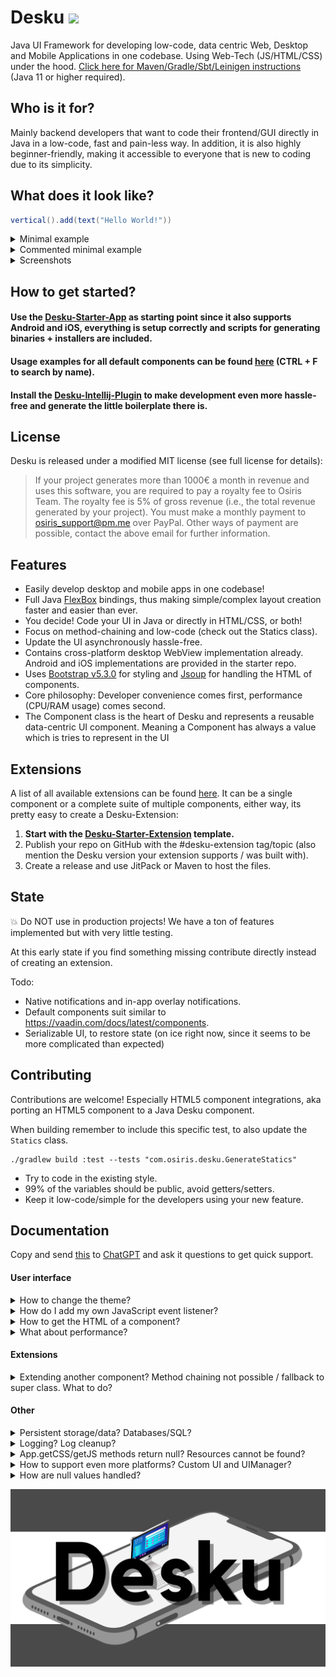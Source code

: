 # Desku [![](https://jitpack.io/v/Osiris-Team/Desku.svg)](https://jitpack.io/#Osiris-Team/Desku)
Java UI Framework for developing low-code, data centric Web, Desktop and Mobile Applications in one codebase. Using Web-Tech (JS/HTML/CSS) under the hood.
[Click here for Maven/Gradle/Sbt/Leinigen instructions](https://jitpack.io/#Osiris-Team/Desku/LATEST) (Java 11 or higher required).

## Who is it for?
Mainly backend developers that want to code their frontend/GUI directly in Java in a low-code, fast and pain-less way.
In addition, it is also highly beginner-friendly, making it accessible to everyone that is new to coding due to its simplicity.

## What does it look like?
```java
vertical().add(text("Hello World!"))
```
<details>
<summary>Minimal example</summary>

```java
import com.osiris.desku.App;
import static com.osiris.desku.Statics;
public class Main {
    public static void main(String[] args) throws Exception {
        App.uis = new DesktopUIManager(); // Not needed when using the Desku-Starter-App
        App.name = "My-App";
        App.init();
        App.uis.create(() -> {
            return vertical().add(text("Hello World!")); 
        });
    }
}
```
</details>
<details>
<summary>Commented minimal example</summary>

```java
import com.osiris.desku.App;
import static com.osiris.desku.Statics; // Low-code Java UI via static methods

public class Main {
    public static void main(String[] args) throws Exception {
        
        // Setup app details and init.
        App.uis = new DesktopUIManager(); // Not needed when using the Desku-Starter-App
        App.name = "My-App";
        App.init(); 

        // Create routes.
        // This is only for demonstration. 
        // Normally you'd create a new class and extend Route instead.
        // In the "3 lines example" a new random Route is created in App.uis.create().
        // All routes names/paths must start with a "/".
        Route home = new MRoute("/", () -> { 
            return vertical().add(text("Hello World!")); // Low-code Java UI via static methods
        });

        // Create and show the window, with the content
        // loaded by the provided route, in this case "home".
        // The content is a tree of components which gets "translated" into HTML
        // and then displayed by the users default webview.
        App.uis.create(home);
    }
}
```
</details>
<details>
<summary>Screenshots</summary>

AppTest home page (24.08.2023), which includes all default components:
![img.png](/docs/AppTestPage.png)
</details>

## How to get started?
#### Use the [Desku-Starter-App](https://github.com/Osiris-Team/Desku-Starter-App) as starting point since it also supports Android and iOS, everything is setup correctly and scripts for generating binaries + installers are included.
#### Usage examples for all default components can be found [here](https://github.com/Osiris-Team/Desku/blob/main/src/test/java/com/osiris/desku/simple_app/home/Home.java) (CTRL + F to search by name).
#### Install the [Desku-Intellij-Plugin](https://github.com/Osiris-Team/Desku-Intellij-Plugin) to make development even more hassle-free and generate the little boilerplate there is.

## License
Desku is released under a modified MIT license (see full license for details):
> If your project generates more than 1000€ a month in revenue and uses this software, you are required to pay a royalty fee to Osiris Team.
> The royalty fee is 5% of gross revenue (i.e., the total revenue generated by your project).
> You must make a monthly payment to osiris_support@pm.me over PayPal.
> Other ways of payment are possible, contact the above email for further information.

## Features
- Easily develop desktop and mobile apps in one codebase!
- Full Java [FlexBox](https://css-tricks.com/snippets/css/a-guide-to-flexbox/) 
bindings, thus making simple/complex layout creation faster and easier than ever.
- You decide! Code your UI in Java or directly in HTML/CSS, or both!
- Focus on method-chaining and low-code (check out the Statics class).
- Update the UI asynchronously hassle-free.
- Contains cross-platform desktop WebView implementation already. 
Android and iOS implementations are provided in the starter repo.
- Uses [Bootstrap v5.3.0](https://getbootstrap.com/docs/5.3/components) for styling and [Jsoup](https://jsoup.org/) for handling the HTML of components.
- Core philosophy: Developer convenience comes first, performance (CPU/RAM usage) comes second.
- The Component class is the heart of Desku and represents a reusable data-centric UI component.
  Meaning a Component has always a value which is tries to represent in the UI

## Extensions
A list of all available extensions can be found [here](https://github.com/topics/desku-extension?o=desc&s=updated).
It can be a single component or a complete suite of multiple components, either
way, its pretty easy to create a Desku-Extension:
1. **Start with the [Desku-Starter-Extension](https://github.com/Osiris-Team/Desku-Starter-Extension) template.**
2. Publish your repo on GitHub with the #desku-extension tag/topic (also mention the Desku version your extension supports / was built with).
3. Create a release and use JitPack or Maven to host the files.

## State

💥 Do NOT use in production projects! We have a ton of features implemented but with very little testing.

At this early state if you find something missing contribute directly instead of creating an extension.

Todo:
- Native notifications and in-app overlay notifications.
- Default components suit similar to https://vaadin.com/docs/latest/components.
- Serializable UI, to restore state (on ice right now, since it seems
to be more complicated than expected)

## Contributing
Contributions are welcome! Especially HTML5 component integrations, aka
porting an HTML5 component to a Java Desku component.

When building remember to include this specific test, to also update
the `Statics` class.
```
./gradlew build :test --tests "com.osiris.desku.GenerateStatics"
```

- Try to code in the existing style.
- 99% of the variables should be public, avoid getters/setters.
- Keep it low-code/simple for the developers using your new feature.


## Documentation

Copy and send [this](https://raw.githubusercontent.com/Osiris-Team/Desku/main/README.md) 
to [ChatGPT](https://chat.openai.com/) and ask it questions to get quick support.

#### User interface

<div>

<details>
<summary>How to change the theme?</summary>

The theme can be changed quite easily by setting
the `App.theme` variable. <br>
Create your own themes by extending the `Theme` class
where you modify existing attributes or add new ones
and update the `App.theme` variable.
</details>



<details>
<summary>How do I add my own JavaScript event listener?</summary>

Probably the best and easiest way to show is with an example.
The code below shows the JavaScript click event being implemented:

```java
public class ClickEvent extends JavaScriptEvent {
    public final boolean isTrusted;
    public final int screenX, screenY;

    public ClickEvent(String rawJSMessage, Component<?> comp) {
        super(rawJSMessage, comp);
        this.isTrusted = jsMessage.get("isTrusted").getAsBoolean();
        this.screenX = jsMessage.get("screenX").getAsInt();
        this.screenY = jsMessage.get("screenY").getAsInt();
    }
}

public class MyComp extends Component<MyComp> {
    /**
     * Do not add actions via this variable, use {@link #onClick(Consumer)} instead.
     */
    public final Event<ClickEvent> _onClick = new Event<>();

    public MyComp() {
        super("my-comp");
    }

    /**
     * Adds a listener that gets executed when this component was clicked.
     */
    public MyComp onClick(Consumer<ClickEvent> code) {
        _onClick.addAction((event) -> code.accept(event));
        Component<?> _this = this;
        UI.current().registerJSListener("click", _this, (msg) -> {
            _onClick.execute(new ClickEvent(msg, _this)); // Executes all listeners
        });
        return target;
    }
}
```
You can register listeners on any JavaScript event 
you'd like: https://developer.mozilla.org/en-US/docs/Web/Events
</details>



<details>
<summary>How to get the HTML of a component?</summary>

Get the components' HTML string via 
`component.element.outerHTML()`. <br>
Note that this also includes all its children.
To make sure it equals the actual in memory representation
call `component.updateAll()` before retrieving the HTML.
</details>




<details>
<summary>What about performance?</summary>

- Minimal memory and cpu usage since no additional JavaScript engine (Node.js) is being used.
- Each UIs content is provided by a tiny HTTP server and
Java <=> JavaScript interactions are handled by an even tinier WebSocket server.
</details>


</div>

#### Extensions

<div>
<details>
<summary>Extending another component? Method chaining not possible / fallback to super class. What to do?</summary>

The problem in more detail:
```java
public class A extends Component<A>{
    // ...
    public A methodInA(){
        return this;
    }
}

public class B extends A{
    // ...
    public B methodInB(){
        return this;
    }
}

public class Main{
  public void main(){
    new B().methodInA(); // If we want to do method chaining, aka access
    // another method of class B, its not possible anymore
    // due to Java language limits, since now the returned value is of type A.
  }
}
```
Instead of extending classes we are forced (if we want to provide method chaining)
to add the super class as field of our current class and wrap around important methods, like so:

```java
public class B extends Component<B>{ // Instead of extending A
    public final A a = new A(); 
    public B(){
        super("b");
        add(a); // Add as child
    }
    // ...
    public B methodInA(){
        a.methodInA();
        return this;
    }
}
```

</details>

</div>

#### Other

<div>


<details>
<summary>Persistent storage/data? Databases/SQL?</summary>

I find it easiest to use [jSQL-Gen](https://github.com/Osiris-Team/jSQL-Gen)
(also developed by me),
which generates the Java source code that is needed to interact
with your database and solve this issue in a low-code fashion.
Note that your database can be integrated in your app / exist on the client directly
(via [mariaBD4J](https://github.com/MariaDB4j/MariaDB4j) for example)
or hosted by yourself on your server.

(TODO) If you want to store data in the local storage of the clients' browser/webview,
you can use ui.localStorage which 
is the Java implementation of [localStorage](https://developer.mozilla.org/en-US/docs/Web/API/Window/localStorage).
Note that the data here is specific to a window/UI/Route, which means that its not shared
across them.

</details>




<details>
<summary>Logging? Log cleanup?</summary>

For logging, you can use the `AL` class and its static methods info/debug, warn and error.
These are pre-formatted with ANSI colors, info is white, debug dark gray,
warn yellow and error red. Colors are stripped when writing to files and the formatting is slightly different.

You can pass Exceptions to warn and error. The stacktrace (plus all the causes) will then
be displayed. Note that warn only shows the Exceptions' message in the console.
The full stacktrace can only be seen in the log file, by default.

When using error your app will exit in the next 10 seconds, thus you should
use it only if the occurred Exception is critical and hinders your app from
running.

Note that debug will only be shown in the log file by default, not the console.

This is part of the [jlib](https://github.com/Osiris-Team/jlib) library,
which contains some more useful things you might want to check out.

TODO: Remove older logs to save space on the users' device.
</details>


</div>




<details>
<summary>App.getCSS/getJS methods return null? Resources cannot be found?</summary>

By default, build tools will remove anything that is not a .java source file,
thus your .css/.js or any other files will not be included in the final binary.
Here is how you can fix this in Gradle, simply append the below to your `build.gradle` file:
```groovy
// Ensure that everything other than classes/.java files are also included in the final jar
// This should also be included in your project if you want to easily load resources.
sourceSets {
    main {
        resources {
            srcDirs = ["src/main/java", "src/main/resources"]
            include '**/*' // Include everything (no .java by default)
        }

    }
}
// This must also be included if you want to generate the sources jar without issues
tasks.withType(Jar).configureEach { duplicatesStrategy = DuplicatesStrategy.EXCLUDE }
```
</details>




<details>
<summary>How to support even more platforms? Custom UI and UIManager?</summary>

UI and UIManager are both abstract classes that can be extended.
Desku already provides implementations (DesktopUI and DesktopUIManager)
via WebView to be able to run on Desktop platforms like Windows, Linux and Mac.

The Desku-Starter-App contains implementations for Android and iOS. If you
want to support even more platforms make a pull-request with your implementation!

</details>



<details>
<summary>How are null values handled?</summary>

comp.getValue() should NEVER return null, even if comp.setValue(null)
was called before. In that case the default value is returned.

comp.setValue(null) is allowed to ensure compatibility with similar frameworks
like JavaFX, and allow some sort of "clearing"/"resetting" of the value, without
needing to rely on the error-prone null!

This also means that all components should have a sensible
default value (except very basic containers, these use the NoValue.class).

</details>

  
  
<p align="center">
  <img src="https://github.com/Osiris-Team/Desku/blob/main/docs/desku_banner.png?raw=true" alt=""/>
</p>
